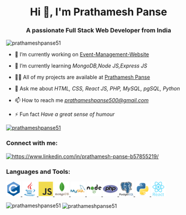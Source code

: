 <h1 align="center">Hi 👋, I'm Prathamesh Panse</h1>
<h3 align="center">A passionate Full Stack Web Developer from India</h3>

<p align="left"> <img src="https://komarev.com/ghpvc/?username=prathameshpanse51&label=Profile%20views&color=0ED573&style=flat" alt="prathameshpanse51" /> </p>

- 🔭 I’m currently working on [Event-Management-Website](https://github.com/Deepraj0502/EventManager)

- 🌱 I’m currently learning *MongoDB,Node JS,Express JS*
  
- 👨‍💻 All of my projects are available at [Prathamesh Panse](https://deeprajpagare.netlify.app/)

- 💬 Ask me about *HTML, CSS, React JS, PHP, MySQL, pgSQL, Python*

- 📫 How to reach me *prathameshpanse500@gmail.com*

- ⚡ Fun fact *Have a great sense of humour*

<p align="left"> <a href="#"><img src="https://github-profile-trophy.vercel.app/?username=prathameshpanse51" alt="prathameshpanse51" /></a> </p>

<h3 align="left">Connect with me:</h3>
<p align="left">
<a href="https://www.linkedin.com/in/prathamesh-panse-b57855219/" target="blank"><img align="center" src="https://raw.githubusercontent.com/rahuldkjain/github-profile-readme-generator/master/src/images/icons/Social/linked-in-alt.svg" alt="https://www.linkedin.com/in/prathamesh-panse-b57855219/" height="30" width="40" /></a>
</p>

<h3 align="left">Languages and Tools:</h3>
<p align="left"> <a href="https://www.cprogramming.com/" target="_blank" rel="noreferrer"> <img src="https://raw.githubusercontent.com/devicons/devicon/master/icons/c/c-original.svg" alt="c" width="40" height="40"/> </a>  <a href="https://www.java.com" target="_blank" rel="noreferrer"> <img src="https://raw.githubusercontent.com/devicons/devicon/master/icons/java/java-original.svg" alt="java" width="40" height="40"/> </a> <a href="https://developer.mozilla.org/en-US/docs/Web/JavaScript" target="_blank" rel="noreferrer"> <img src="https://raw.githubusercontent.com/devicons/devicon/master/icons/javascript/javascript-original.svg" alt="javascript" width="40" height="40"/> </a> <a href="https://www.mongodb.com/" target="_blank" rel="noreferrer"> <img src="https://raw.githubusercontent.com/devicons/devicon/master/icons/mongodb/mongodb-original-wordmark.svg" alt="mongodb" width="40" height="40"/> </a> <a href="https://www.mysql.com/" target="_blank" rel="noreferrer"> <img src="https://raw.githubusercontent.com/devicons/devicon/master/icons/mysql/mysql-original-wordmark.svg" alt="mysql" width="40" height="40"/> </a> <a href="https://nodejs.org" target="_blank" rel="noreferrer"> <img src="https://raw.githubusercontent.com/devicons/devicon/master/icons/nodejs/nodejs-original-wordmark.svg" alt="nodejs" width="40" height="40"/> </a> <a href="https://www.php.net" target="_blank" rel="noreferrer"> <img src="https://raw.githubusercontent.com/devicons/devicon/master/icons/php/php-original.svg" alt="php" width="40" height="40"/> </a> <a href="https://www.postgresql.org" target="_blank" rel="noreferrer"> <img src="https://raw.githubusercontent.com/devicons/devicon/master/icons/postgresql/postgresql-original-wordmark.svg" alt="postgresql" width="40" height="40"/> </a> <a href="https://www.python.org" target="_blank" rel="noreferrer"> <img src="https://raw.githubusercontent.com/devicons/devicon/master/icons/python/python-original.svg" alt="python" width="40" height="40"/> </a> <a href="https://reactjs.org/" target="_blank" rel="noreferrer"> <img src="https://raw.githubusercontent.com/devicons/devicon/master/icons/react/react-original-wordmark.svg" alt="react" width="40" height="40"/> </a> </p>

<p><img align="left" src="https://github-readme-stats.vercel.app/api/top-langs?username=prathameshpanse51&show_icons=true&locale=en&layout=compact" alt="prathameshpanse51" /></p>

<p>&nbsp;<img align="center" src="https://github-readme-stats.vercel.app/api?username=prathameshpanse51&show_icons=true&locale=en" alt="prathameshpanse51" /></p>
